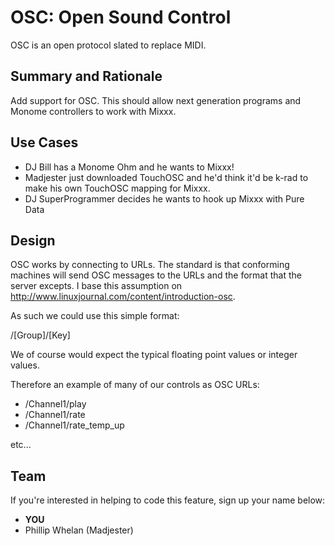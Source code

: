 # OSC: Open Sound Control

OSC is an open protocol slated to replace MIDI.

## Summary and Rationale

Add support for OSC. This should allow next generation programs and
Monome controllers to work with Mixxx.

## Use Cases

  - DJ Bill has a Monome Ohm and he wants to Mixxx\!
  - Madjester just downloaded TouchOSC and he'd think it'd be k-rad to
    make his own TouchOSC mapping for Mixxx.
  - DJ SuperProgrammer decides he wants to hook up Mixxx with Pure Data

## Design

OSC works by connecting to URLs. The standard is that conforming
machines will send OSC messages to the URLs and the format that the
server excepts. I base this assumption on
<http://www.linuxjournal.com/content/introduction-osc>.

As such we could use this simple format:

/\[Group\]/\[Key\]

We of course would expect the typical floating point values or integer
values.

Therefore an example of many of our controls as OSC URLs:

  - /Channel1/play
  - /Channel1/rate
  - /Channel1/rate\_temp\_up

etc...

## Team

If you're interested in helping to code this feature, sign up your name
below:

  - **YOU**
  - Phillip Whelan (Madjester)
